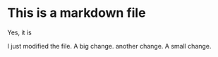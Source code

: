 # This is a markdown file

Yes, it is

I just modified the file.
A big change.
another change.
A small change.
